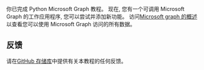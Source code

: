 <!-- markdownlint-disable MD002 MD041 -->

你已完成 Python Microsoft Graph 教程。 现在, 您有一个可调用 Microsoft Graph 的工作应用程序, 您可以尝试并添加新功能。 访问[Microsoft graph 的概述](/graph/overview)以查看您可以使用 Microsoft Graph 访问的所有数据。

## <a name="feedback"></a>反馈

请在[GitHub 存储库](https://github.com/microsoftgraph/msgraph-training-pythondjangoapp)中提供有关本教程的任何反馈。
